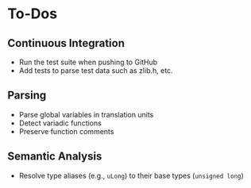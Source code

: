 To-Dos
======

Continuous Integration
----------------------

- Run the test suite when pushing to GitHub
- Add tests to parse test data such as zlib.h, etc.

Parsing
-------

- Parse global variables in translation units
- Detect variadic functions
- Preserve function comments

Semantic Analysis
-----------------

- Resolve type aliases (e.g., `uLong`) to their base types (`unsigned long`)
